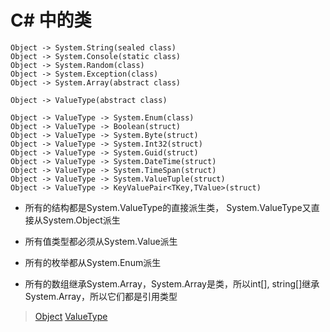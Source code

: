 # C# 中的类

    Object -> System.String(sealed class)
    Object -> System.Console(static class)
    Object -> System.Random(class)
    Object -> System.Exception(class)
    Object -> System.Array(abstract class)
    
    Object -> ValueType(abstract class)

    Object -> ValueType -> System.Enum(class)
    Object -> ValueType -> Boolean(struct)
    Object -> ValueType -> System.Byte(struct)
    Object -> ValueType -> System.Int32(struct)
    Object -> ValueType -> System.Guid(struct)
    Object -> ValueType -> System.DateTime(struct)
    Object -> ValueType -> System.TimeSpan(struct)
    Object -> ValueType -> System.ValueTuple(struct)
    Object -> ValueType -> KeyValuePair<TKey,TValue>(struct)


* 所有的结构都是System.ValueType的直接派生类， System.ValueType又直接从System.Object派生

* 所有值类型都必须从System.Value派生

* 所有的枚举都从System.Enum派生

* 所有的数组继承System.Array，System.Array是类，所以int[], string[]继承System.Array，所以它们都是引用类型


> [Object](https://docs.microsoft.com/en-us/dotnet/api/system.object?view=netframework-4.7.2)
> [ValueType](https://docs.microsoft.com/en-us/dotnet/api/system.valuetype)

